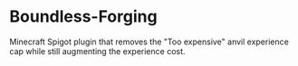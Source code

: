 # Boundless-Forging
Minecraft Spigot plugin that removes the "Too expensive" anvil experience cap while still augmenting the experience cost.
